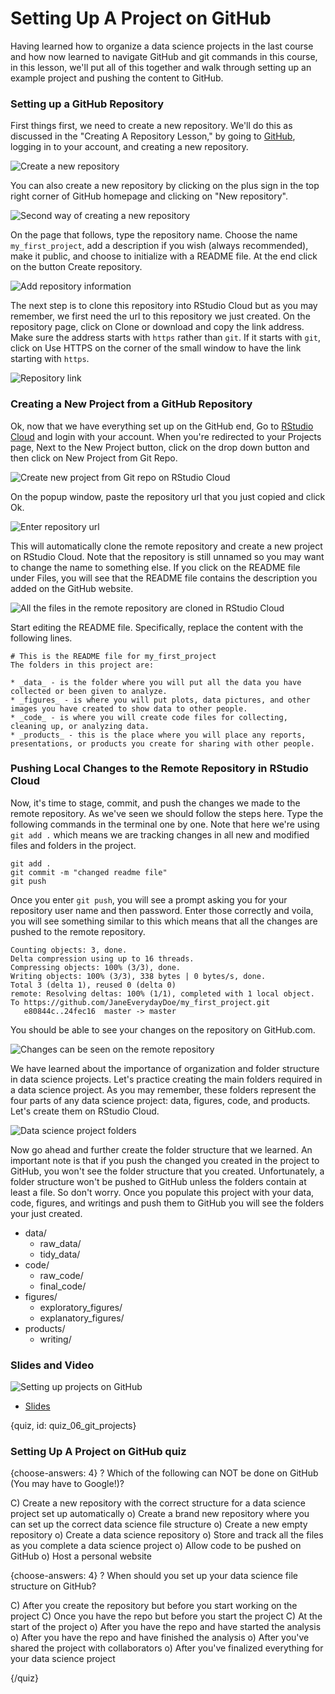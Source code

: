 # Setting Up A Project on GitHub

Having learned how to organize a data science projects in the last course and how now learned to navigate GitHub and git commands in this course, in this lesson, we'll put all of this together and walk through setting up an example project and pushing the content to GitHub.

### Setting up a GitHub Repository

First things first, we need to create a new repository. We'll do this as discussed in the "Creating A Repository Lesson," by going to [GitHub](www.github.com), logging in to your account, and creating a new repository.

![Create a new repository](images/06_git_projects/06_githubbasics_git_projects-1.png)

You can also create a new repository by clicking on the plus sign in the top right corner of GitHub homepage and clicking on "New repository".

![Second way of creating a new repository](images/06_git_projects/06_githubbasics_git_projects-2.png)

On the page that follows, type the repository name. Choose the name `my_first_project`, add a description if you wish (always recommended), make it public, and choose to initialize with a README file. At the end click on the button Create repository.

![Add repository information](images/06_git_projects/06_githubbasics_git_projects-3.png)


The next step is to clone this repository into RStudio Cloud but as you may remember, we first need the url to this repository we just created. On the repository page, click on Clone or download and copy the link address. Make sure the address starts with `https` rather than `git`. If it starts with `git`, click on Use HTTPS on the corner of the small window to have the link starting with `https`. 

![Repository link](images/06_git_projects/06_githubbasics_git_projects-4.png)

### Creating a New Project from a GitHub Repository

Ok, now that we have everything set up on the GitHub end, Go to [RStudio Cloud](https://rstudio.cloud/) and login with your account. When you're redirected to your Projects page, Next to the New Project button, click on the drop down button and then click on New Project from Git Repo. 

![Create new project from Git repo on RStudio Cloud](images/06_git_projects/06_githubbasics_git_projects-5.png)

On the popup window, paste the repository url that you just copied and click Ok. 

![Enter repository url](images/06_git_projects/06_githubbasics_git_projects-6.png)

This will automatically clone the remote repository and create a new project on RStudio Cloud. Note that the repository is still unnamed so you may want to change the name to something else. If you click on the README file under Files, you will see that the README file contains the description you added on the GitHub website.


![All the files in the remote repository are cloned in RStudio Cloud](images/06_git_projects/06_githubbasics_git_projects-7.png)

Start editing the README file. Specifically, replace the content with the following lines.

```text
# This is the README file for my_first_project
The folders in this project are: 

* _data_ - is the folder where you will put all the data you have collected or been given to analyze. 
* _figures_ - is where you will put plots, data pictures, and other images you have created to show data to other people. 
* _code_ - is where you will create code files for collecting, cleaning up, or analyzing data. 
* _products_ - this is the place where you will place any reports, presentations, or products you create for sharing with other people.
```

### Pushing Local Changes to the Remote Repository in RStudio Cloud

Now, it's time to stage, commit, and push the changes we made to the remote repository. As we've seen we should follow the steps here. Type the following commands in the terminal one by one. Note that here we're using `git add .` which means we are tracking changes in all new and modified files and folders in the project.

```text
git add .
git commit -m "changed readme file"
git push
```

Once you enter `git push`, you will see a prompt asking you for your repository user name and then password. Enter those correctly and voila, you will see something similar to this which means that all the changes are pushed to the remote repository.

```text
Counting objects: 3, done.
Delta compression using up to 16 threads.
Compressing objects: 100% (3/3), done.
Writing objects: 100% (3/3), 338 bytes | 0 bytes/s, done.
Total 3 (delta 1), reused 0 (delta 0)
remote: Resolving deltas: 100% (1/1), completed with 1 local object.
To https://github.com/JaneEverydayDoe/my_first_project.git
   e80844c..24fec16  master -> master
```

You should be able to see your changes on the repository on GitHub.com. 

![Changes can be seen on the remote repository](images/06_git_projects/06_githubbasics_git_projects-11.png)

We have learned about the importance of organization and folder structure in data science projects. Let's practice creating the main folders required in a data science project. As you may remember, these folders represent the four parts of any data science project: data, figures, code, and products. Let's create them on RStudio Cloud.

![Data science project folders](images/06_git_projects/06_githubbasics_git_projects-12.png)

Now go ahead and further create the folder structure that we learned. An important note is that if you push the changed you created in the project to GitHub, you won't see the folder structure that you created. Unfortunately, a folder structure won't be pushed to GitHub unless the folders contain at least a file. So don't worry. Once you populate this project with your data, code, figures, and writings and push them to GitHub you will see the folders your just created.

* data/
  * raw_data/
  * tidy_data/
* code/
  * raw_code/
  * final_code/
* figures/
  * exploratory_figures/
  * explanatory_figures/
* products/
  * writing/
  

### Slides and Video

![Setting up projects on GitHub](https://www.youtube.com/watch?v=ktUSPBpUjZo)

* [Slides](https://docs.google.com/presentation/d/1pmSkcf0iSQysOAMuuMK-CihaiSbtqDhg0ME2R9zqRDA/edit?usp=sharing)


{quiz, id: quiz_06_git_projects}

### Setting Up A Project on GitHub quiz

{choose-answers: 4}
? Which of the following can NOT be done on GitHub (You may have to Google!)?

C) Create a new repository with the correct structure for a data science project set up automatically
o) Create a brand new repository where you can set up the correct data science file structure
o) Create a new empty repository
o) Create a data science repository
o) Store and track all the files as you complete a data science project
o) Allow code to be pushed on GitHub
o) Host a personal website

{choose-answers: 4}
? When should you set up your data science file structure on GitHub?

C) After you create the repository but before you start working on the project
C) Once you have the repo but before you start the project
C) At the start of the project
o) After you have the repo and have started the analysis
o) After you have the repo and have finished the analysis
o) After you've shared the project with collaborators
o) After you've finalized everything for your data science project

{/quiz}
